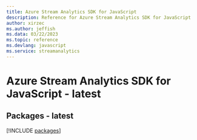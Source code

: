 ```yaml
---
title: Azure Stream Analytics SDK for JavaScript
description: Reference for Azure Stream Analytics SDK for JavaScript
author: xirzec
ms.author: jeffish
ms.data: 03/22/2023
ms.topic: reference
ms.devlang: javascript
ms.service: streamanalytics
---
```

# Azure Stream Analytics SDK for JavaScript - latest
## Packages - latest
[!INCLUDE [packages](stream-analytics-index.md)]